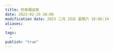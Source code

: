 ```yaml
---
title: 热电偶运放
date: 2023-02-25 16:06
modification date: 2023 二月 25日 星期六 16:06:14
aliases:
  - 
tags:
  - 
publish: "true"
---
```



